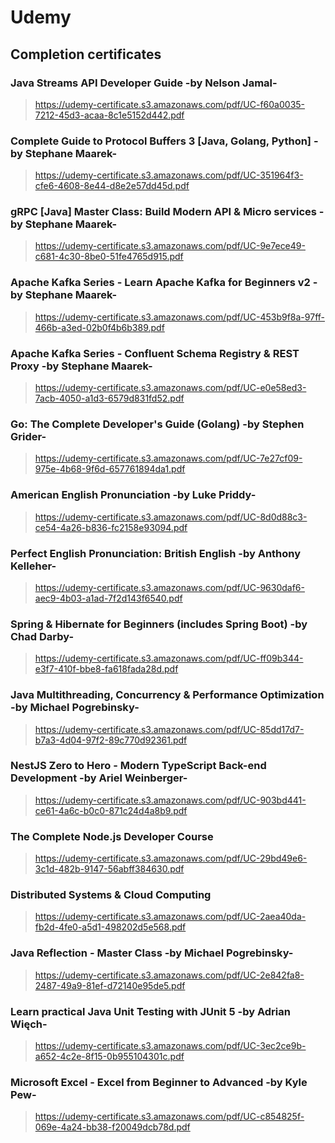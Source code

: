 # Udemy

## Completion certificates

### Java Streams API Developer Guide -by Nelson Jamal-
> https://udemy-certificate.s3.amazonaws.com/pdf/UC-f60a0035-7212-45d3-acaa-8c1e5152d442.pdf
>>

### Complete Guide to Protocol Buffers 3 [Java, Golang, Python] -by Stephane Maarek-
> https://udemy-certificate.s3.amazonaws.com/pdf/UC-351964f3-cfe6-4608-8e44-d8e2e57dd45d.pdf
>>

### gRPC [Java] Master Class: Build Modern API & Micro services -by Stephane Maarek-
> https://udemy-certificate.s3.amazonaws.com/pdf/UC-9e7ece49-c681-4c30-8be0-51fe4765d915.pdf
>>

### Apache Kafka Series - Learn Apache Kafka for Beginners v2 -by Stephane Maarek-
> https://udemy-certificate.s3.amazonaws.com/pdf/UC-453b9f8a-97ff-466b-a3ed-02b0f4b6b389.pdf
>>

### Apache Kafka Series - Confluent Schema Registry & REST Proxy  -by Stephane Maarek-
> https://udemy-certificate.s3.amazonaws.com/pdf/UC-e0e58ed3-7acb-4050-a1d3-6579d831fd52.pdf
>>

### Go: The Complete Developer's Guide (Golang) -by Stephen Grider-
> https://udemy-certificate.s3.amazonaws.com/pdf/UC-7e27cf09-975e-4b68-9f6d-657761894da1.pdf
>>

### American English Pronunciation -by Luke Priddy-
> https://udemy-certificate.s3.amazonaws.com/pdf/UC-8d0d88c3-ce54-4a26-b836-fc2158e93094.pdf
>>

### Perfect English Pronunciation: British English -by Anthony Kelleher-
> https://udemy-certificate.s3.amazonaws.com/pdf/UC-9630daf6-aec9-4b03-a1ad-7f2d143f6540.pdf
>>

### Spring & Hibernate for Beginners (includes Spring Boot) -by Chad Darby-
> https://udemy-certificate.s3.amazonaws.com/pdf/UC-ff09b344-e3f7-410f-bbe8-fa618fada28d.pdf
>>

### Java Multithreading, Concurrency & Performance Optimization -by Michael Pogrebinsky-
> https://udemy-certificate.s3.amazonaws.com/pdf/UC-85dd17d7-b7a3-4d04-97f2-89c770d92361.pdf
>>

### NestJS Zero to Hero - Modern TypeScript Back-end Development -by Ariel Weinberger-
> https://udemy-certificate.s3.amazonaws.com/pdf/UC-903bd441-ce61-4a6c-b0c0-871c24d4a8b9.pdf
>>

### The Complete Node.js Developer Course
> https://udemy-certificate.s3.amazonaws.com/pdf/UC-29bd49e6-3c1d-482b-9147-56abff384630.pdf
>>

### Distributed Systems & Cloud Computing
> https://udemy-certificate.s3.amazonaws.com/pdf/UC-2aea40da-fb2d-4fe0-a5d1-498202d5e568.pdf
>>

### Java Reflection - Master Class -by Michael Pogrebinsky-
> https://udemy-certificate.s3.amazonaws.com/pdf/UC-2e842fa8-2487-49a9-81ef-d72140e95de5.pdf
>>

### Learn practical Java Unit Testing with JUnit 5 -by Adrian Więch-
> https://udemy-certificate.s3.amazonaws.com/pdf/UC-3ec2ce9b-a652-4c2e-8f15-0b955104301c.pdf
>>

### Microsoft Excel - Excel from Beginner to Advanced -by Kyle Pew-
> https://udemy-certificate.s3.amazonaws.com/pdf/UC-c854825f-069e-4a24-bb38-f20049dcb78d.pdf
>>